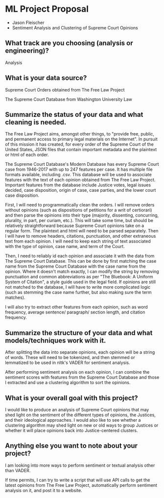 # ML Project Proposal
- Jason Fleischer
- Sentiment Analysis and Clustering of Supreme Court Opinions

## What track are you choosing (analysis or engineering)?
Analysis

## What is your data source?
Supreme Court Orders obtained from The Free Law Project

The Supreme Court Database from Washington University Law

## Summarize the status of your data and what cleaning is needed.
The Free Law Project aims, amongst other things, to "provide free, public, and permanent access to primary legal materials on the Internet". In pursuit of this mission it has created, for every order of the Supreme Court of the United States, JSON files that contain important metadata and the plaintext or html of each order.

The Supreme Court Database's Modern Database has every Supreme Court case from 1946-2017 with up to 247 features per case.  It has multiple file formats available, including .csv.  This database will be used to associate features with the text of each opinion obtained from The Free Law Project.  Important features from the database include Justice votes, legal issues decided, case disposition, origin of case, case parties, and the lower court case disposition.

First, I will need to programmatically clean the orders.  I will remove orders without opinions (such as dispositions of petitions for a writ of certiorari) and then parse the opinions into their type (majority, dissenting, concurring, plurality, in part, per curiam, etc.).  This will take some time, but should be relatively straightforward because Supreme Court opinions take on a regular form.  The plaintext and html will need to be parsed separately. Then I will have to remove headers, citations, punctuation, and other extraneous text from each opinion.  I will need to keep each string of text associated with the type of opinion, case name, and term of the Court.

Then, I need to reliably id each opinion and associate it with the data from The Supreme Court Database.  This can be done by first matching the case name from the Supreme Court Database with the case name from the opinion.  Where it doesn't match exactly, I can modify the string by removing punctuation and common abbreviations as per "The Bluebook: A Uniform System of Citation", a style guide used in the legal field.  If opinions are still not matched to the database, I will have to write more complicated logic (such as stemming the case name further, but also making sure the term matches).

I will also try to extract other features from each opinion, such as word frequency, average sentence/ paragraph/ section length, and citation frequency.

## Summarize the structure of your data and what models/techniques work with it.
After splitting the data into separate opinions, each opinion will be a string of words.  These will need to be tokenized, and then stemmed or lemmatized to be used in nltk's VADER for sentiment analysis.

After performing sentiment analysis on each opinion, I can combine the sentiment scores with features from the Supreme Court Database and those I extracted and use a clustering algorithm to sort the opinions.

## What is your overall goal with this project?
I would like to produce an analysis of Supreme Court opinions that may shed light on the sentiment of the different types of opinions, the Justices, and their ideological approaches. I would also like to see whether a clustering algorithm may shed light on new or old ways to group Justices or whether it will place opinions back into Justice-centered clusters.

## Anything else you want to note about your project?
I am looking into more ways to perform sentiment or textual analysis other than VADER.

If time permits, I can try to write a script that will use API calls to get the latest opinions from The Free Law Project, automatically perform sentiment analysis on it, and post it to a website.
